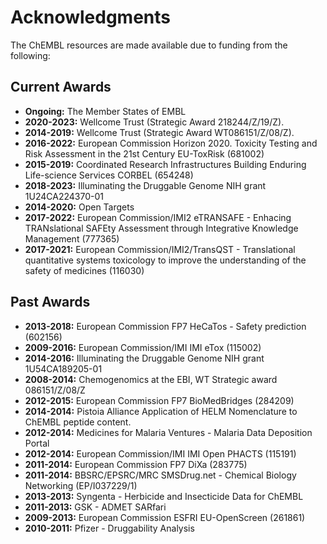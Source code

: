 # Acknowledgments

The ChEMBL resources are made available due to funding from the following:

## Current Awards

* **Ongoing:** The Member States of EMBL
* **2020-2023:** Wellcome Trust (Strategic Award 218244/Z/19/Z). &#x20;
* **2014-2019:** Wellcome Trust (Strategic Award WT086151/Z/08/Z). &#x20;
* **2016-2022:** European Commission Horizon 2020. Toxicity Testing and Risk Assessment in the 21st Century EU-ToxRisk (681002) &#x20;
* **2015-2019:** Coordinated Research Infrastructures Building Enduring Life-science Services CORBEL (654248) &#x20;
* **2018-2023:** Illuminating the Druggable Genome NIH grant 1U24CA224370-01 &#x20;
* **2014-2020:** Open Targets &#x20;
* **2017-2022:** European Commission/IMI2 eTRANSAFE - Enhacing TRANslational SAFEty Assessment through Integrative Knowledge Management (777365) &#x20;
* **2017-2021:** European Commission/IMI2/TransQST - Translational quantitative systems toxicology to improve the understanding of the safety of medicines (116030)

## Past Awards

* **2013-2018:** European Commission FP7 HeCaTos - Safety prediction (602156) &#x20;
* **2009-2016:** European Commission/IMI IMI eTox (115002) &#x20;
* **2014-2016:** Illuminating the Druggable Genome NIH grant 1U54CA189205-01 &#x20;
* **2008-2014:** Chemogenomics at the EBI, WT Strategic award 086151/Z/08/Z &#x20;
* **2012-2015:** European Commission FP7 BioMedBridges (284209) &#x20;
* **2014-2014:** Pistoia Alliance Application of HELM Nomenclature to ChEMBL peptide content. &#x20;
* **2012-2014:** Medicines for Malaria Ventures - Malaria Data Deposition Portal &#x20;
* **2012-2014:** European Commission/IMI IMI Open PHACTS (115191) &#x20;
* **2011-2014:** European Commission FP7 DiXa (283775) &#x20;
* **2011-2014:** BBSRC/EPSRC/MRC SMSDrug.net - Chemical Biology Networking (EP/I037229/1) &#x20;
* **2013-2013:** Syngenta - Herbicide and Insecticide Data for ChEMBL &#x20;
* **2011-2013:** GSK - ADMET SARfari &#x20;
* **2009-2013:** European Commission ESFRI EU-OpenScreen (261861) &#x20;
* **2010-2011:** Pfizer - Druggability Analysis
